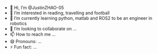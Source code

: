 - 👋 Hi, I’m @JustinZHAO-05
- 👀 I’m interested in reading, travelling and football
- 🌱 I’m currently learning python, matlab and ROS2 to be an engineer in robotics
- 💞️ I’m looking to collaborate on ...
- 📫 How to reach me ...
- 😄 Pronouns: ...
- ⚡ Fun fact: ...

<!---
JustinZHAO-05/JustinZHAO-05 is a ✨ special ✨ repository because its `README.md` (this file) appears on your GitHub profile.
You can click the Preview link to take a look at your changes.
--->
